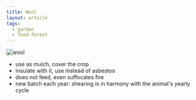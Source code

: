 ```yaml
---
title: Wool
layout: article
tags:
  - garden
  - food-forest
---
```


<img src="/assets/images/a.png" alt="wool">

- use as mulch, cover the crop
- insulate with it, use instead of asbestos
- does not feed, even suffocates fire
- new batch each year: shearing is in harmony with the animal's yearly cycle
